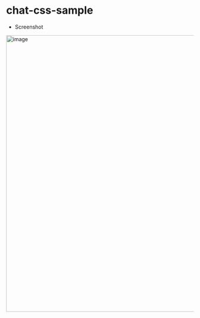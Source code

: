 # chat-css-sample

* Screenshot

<img width="743" alt="image" src="https://user-images.githubusercontent.com/14942798/213149553-0b640354-d540-430f-ba06-569ed37b809f.png">
